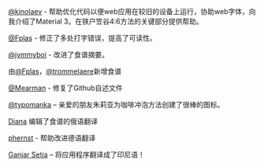 [@kinolaev](https://github.com/kinolaev) - 帮助优化代码以便web应用在较旧的设备上运行，协助web字体，向我介绍了Material 3。在铁户笠谷4:6方法的关键部分提供帮助。

[@Fplas](https://github.com/Fplas) - 修正了多处打字错误，提高了可读性。

[@jymmyboi](https://github.com/jymmyboi) - 改进了食谱摘要。

由[@Fplas](https://github.com/Fplas)，[@trommelaere](https://github.com/trommelaere)新增食谱

[@Mearman](https://github.com/Mearman) - 修复了Github自述文件

[@typomanka](https://github.com/typomanka) – 亲爱的朋友朱莉亚为咖啡冲泡方法创建了很棒的图标。

[Diana](https://diana.karliner.pro/) 编辑了食谱的俄语翻译

[phernst](https://github.com/phernst) - 帮助改进德语翻译

[Ganjar Setia](https://github.com/ganjarsetia) – 将应用程序翻译成了印尼语！